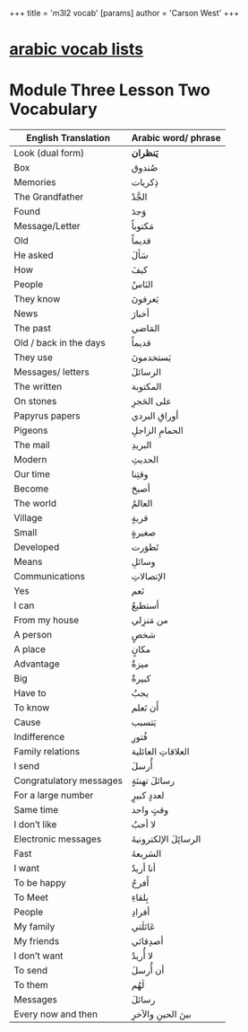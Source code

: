 +++
 title = 'm3l2 vocab'
[params]
	author = 'Carson West'
+++
# [arabic vocab lists](./../arabic-vocab-lists/)
# Module Three Lesson Two Vocabulary

| **English Translation** | **Arabic word/ phrase** |
| ----------------------- | ----------------------- |
| Look (dual form)        | **يَنظران**             |
| Box                     | صُندوق                  |
| Memories                | ذِكريات                 |
| The Grandfather         | الجَّدْ                 |
| Found                   | وَجدَ                   |
| Message/Letter          | مَكتوباً                |
| Old                     | قديماً                  |
| He asked                | سَألَ                   |
| How                     | كيفَ                    |
| People                  | النَاسُ                 |
| They know               | يَعرفونَ                |
| News                    | أخبارَ                  |
| The past                | المَاضي                 |
| Old / back in the days  | قديماً                  |
| They use                | يَستخدمونَ              |
| Messages/ letters       | الرسائلَ                |
| The written             | المكتوبة                |
| On stones               | على الحَجرِ             |
| Papyrus papers          | أوراقِ البردي           |
| Pigeons                 | الحمامِ الزاجلِ         |
| The mail                | البريدِ                 |
| Modern                  | الحديثِ                 |
| Our time                | وقتِنا                  |
| Become                  | أصبحَ                   |
| The world               | العالمُ                 |
| Village                 | قريةٍ                   |
| Small                   | صغيرةٍ                  |
| Developed               | تَطوَرت                 |
| Means                   | وسائلِ                  |
| Communications          | الإتصالاتِ              |
| Yes                     | نَعم                    |
| I can                   | أستطيعُ                 |
| From my house           | من مَنزِلي              |
| A person                | شخصٍ                    |
| A place                 | مكانٍ                   |
| Advantage               | ميزةٌ                   |
| Big                     | كبيرةٌ                  |
| Have to                 | يجبُ                    |
| To know                 | أَن تَعلم               |
| Cause                   | يَتسبب                  |
| Indifference            | فُتورِ                  |
| Family relations        | العلاقاتِ العائلية      |
| I send                  | أُرسلَ                  |
| Congratulatory messages | رسائلَ تهنئةٍ           |
| For a large number      | لعددٍ كبيرٍ             |
| Same time               | وقتٍ واحد               |
| I don’t like            | لا أحبُ                 |
| Electronic messages     | الرسائِلَ الإلكترونيةَ  |
| Fast                    | السَريعةَ               |
| I want                  | أنا أريدُ               |
| To be happy             | أَفرحُ                  |
| To Meet                 | بِلقاءِ                 |
| People                  | أفرادِ                  |
| My family               | عَائلَتي                |
| My friends              | أصدِقائي                |
| I don’t want            | لا أُريدُ               |
| To send                 | أن أُرسلَ               |
| To them                 | لَهُم                   |
| Messages                | رسائلَ                  |
| Every now and then      | بينَ الحينِ والآخرِ     |